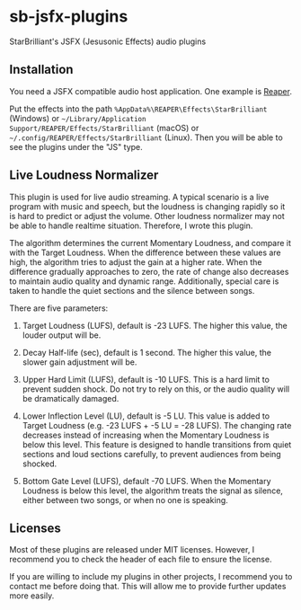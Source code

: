 # sb-jsfx-plugins
StarBrilliant's JSFX (Jesusonic Effects) audio plugins

## Installation

You need a JSFX compatible audio host application. One example is [Reaper](https://www.reaper.fm).

Put the effects into the path `%AppData%\REAPER\Effects\StarBrilliant` (Windows) or `~/Library/Application Support/REAPER/Effects/StarBrilliant` (macOS) or `~/.config/REAPER/Effects/StarBrilliant` (Linux). Then you will be able to see the plugins under the "JS" type.

## Live Loudness Normalizer

This plugin is used for live audio streaming. A typical scenario is a live program with music and speech, but the loudness is changing rapidly so it is hard to predict or adjust the volume. Other loudness normalizer may not be able to handle realtime situation. Therefore, I wrote this plugin.

The algorithm determines the current Momentary Loudness, and compare it with the Target Loudness. When the difference between these values are high, the algorithm tries to adjust the gain at a higher rate. When the difference gradually approaches to zero, the rate of change also decreases to maintain audio quality and dynamic range. Additionally, special care is taken to handle the quiet sections and the silence between songs.

There are five parameters:

1. Target Loudness (LUFS), default is -23 LUFS.
   The higher this value, the louder output will be.

2. Decay Half-life (sec), default is 1 second.
   The higher this value, the slower gain adjustment will be.

3. Upper Hard Limit (LUFS), default is -10 LUFS.
   This is a hard limit to prevent sudden shock. Do not try to rely on this, or the audio quality will be dramatically damaged.

4. Lower Inflection Level (LU), default is -5 LU.
   This value is added to Target Loudness (e.g. -23 LUFS + -5 LU = -28 LUFS). The changing rate decreases instead of increasing when the Momentary Loudness is below this level. This feature is designed to handle transitions from quiet sections and loud sections carefully, to prevent audiences from being shocked.

5. Bottom Gate Level (LUFS), default -70 LUFS.
   When the Momentary Loudness is below this level, the algorithm treats the signal as silence, either between two songs, or when no one is speaking.

## Licenses

Most of these plugins are released under MIT licenses. However, I recommend you to check the header of each file to ensure the license.

If you are willing to include my plugins in other projects, I recommend you to contact me before doing that. This will allow me to provide further updates more easily.
